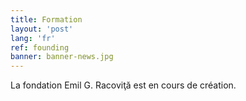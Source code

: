 ```yaml
---
title: Formation
layout: 'post'
lang: 'fr'
ref: founding
banner: banner-news.jpg
---
```


La fondation Emil G. Racoviţă est en cours de création.
